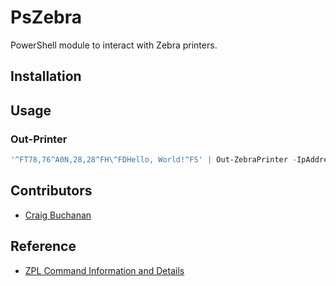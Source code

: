 # PsZebra
PowerShell module to interact with Zebra printers.

## Installation

## Usage

### Out-Printer

```powershell
'^FT78,76^A0N,28,28^FH\^FDHello, World!^FS' | Out-ZebraPrinter -IpAddress 10.10.10.10 -Port 9100
```

## Contributors

- [Craig Buchanan](https://github.com/craibuc/)

## Reference

- [ZPL Command Information and Details](https://www.zebra.com/us/en/support-downloads/knowledge-articles/zpl-command-information-and-details.html)
